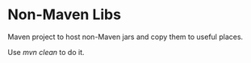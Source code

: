 Non-Maven Libs
==============

Maven project to host non-Maven jars and copy them to useful places.

Use _mvn clean_ to do it.
